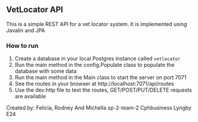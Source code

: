 ## VetLocator API

This is a simple REST API for a vet locator system.
It is implemented using Javalin and JPA

### How to run
1. Create a database in your local Postgres instance called `vetlocator`
2. Run the main method in the config.Populate class to populate the database with some data
3. Run the main method in the Main class to start the server on port 7071
4. See the routes in your browser at http://localhost:7071/api/routes
5. Use the dev.http file to test the routes, GET/POST/PUT/DELETE requests are available

Created by: 
Felicia, Rodney And Michella
sp-2-team-2
Cphbusiness Lyngby E24 
